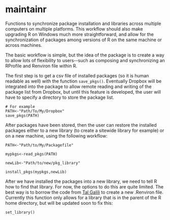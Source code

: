 maintainr
=========

Functions to synchronize package installation and libraries across multiple computers on multiple platforms. This workflow should also make upgrading R on Windows much more straightforward, and allow for the synchronization of packages among versions of R on the same machine or across machines.

The basic workflow is simple, but the idea of the package is to create a way to allow lots of flexibility to users--such as composing and synchronizing an RProfile and Renviron file within R. 

The first step is to get a csv file of installed packages (so it is human readable as well) with the function `save_pkgs()`. Eventually Dropbox will be integrated into the package to allow remote reading and writing of the package list from Dropbox, but until this feature is developed, the user will have to specify a directory to store the package list. 

```
# For example
PATH<-"Path/To/My/Dropbox"
save_pkgs(PATH)
```

After packages have been stored, then the user can restore the installed packages either to a new library (to create a sitewide library for example) or on a new machine, using the following workflow:

```
PATH<-"Path/to/My/Packagefile"

mypkgs<-read_pkgs(PATH)

newLib<-"Path/to/new/pkg_library"

install_pkgs(mypkgs,newLib)

```

After we have installed the packages into a new library, we need to tell R how to find that library. For now, the options to do this are quite limited. The best way is to borrow the code from [Tal Galili](http://stackoverflow.com/questions/1401904/painless-way-to-install-a-new-version-of-r-on-windows) to create a new .Renviron file. Currently this function only allows for a library that is in the parent of the R home directory, but will be updated soon to fix this:

```
set_library()

```



